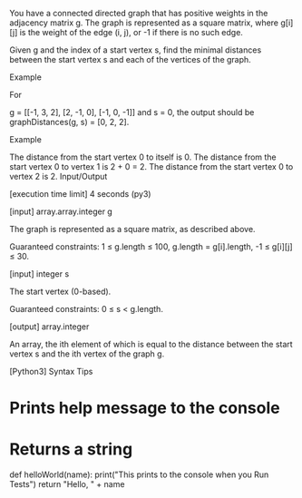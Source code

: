 You have a connected directed graph that has positive weights in the adjacency matrix g. The graph is represented as a square matrix, where g[i][j] is the weight of the edge (i, j), or -1 if there is no such edge.

Given g and the index of a start vertex s, find the minimal distances between the start vertex s and each of the vertices of the graph.

Example

For

g = [[-1, 3, 2],
     [2, -1, 0],
     [-1, 0, -1]]
and s = 0, the output should be
graphDistances(g, s) = [0, 2, 2].

Example

The distance from the start vertex 0 to itself is 0.
The distance from the start vertex 0 to vertex 1 is 2 + 0 = 2.
The distance from the start vertex 0 to vertex 2 is 2.
Input/Output

[execution time limit] 4 seconds (py3)

[input] array.array.integer g

The graph is represented as a square matrix, as described above.

Guaranteed constraints:
1 ≤ g.length ≤ 100,
g.length = g[i].length,
-1 ≤ g[i][j] ≤ 30.

[input] integer s

The start vertex (0-based).

Guaranteed constraints:
0 ≤ s < g.length.

[output] array.integer

An array, the ith element of which is equal to the distance between the start vertex s and the ith vertex of the graph g.

[Python3] Syntax Tips

# Prints help message to the console
# Returns a string
def helloWorld(name):
    print("This prints to the console when you Run Tests")
    return "Hello, " + name
